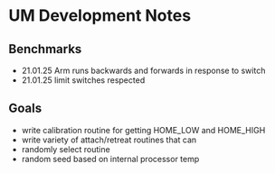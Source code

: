 # UM Development Notes

## Benchmarks
* 21.01.25 Arm runs backwards and forwards in response to switch
* 21.01.25 limit switches respected 

## Goals
* write calibration routine for getting HOME_LOW and HOME_HIGH
* write variety of attach/retreat routines that can
* randomly select routine
* random seed based on internal processor temp

